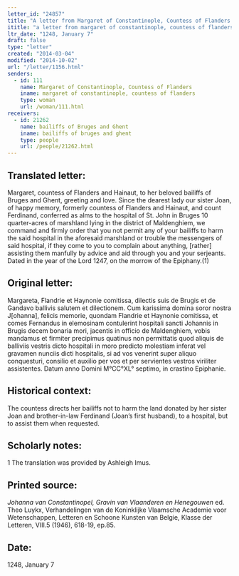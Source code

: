 ```yaml
---
letter_id: "24857"
title: "A letter from Margaret of Constantinople, Countess of Flanders (1248, January 7)"
ititle: "a letter from margaret of constantinople, countess of flanders (1248, january 7)"
ltr_date: "1248, January 7"
draft: false
type: "letter"
created: "2014-03-04"
modified: "2014-10-02"
url: "/letter/1156.html"
senders:
  - id: 111
    name: Margaret of Constantinople, Countess of Flanders
    iname: margaret of constantinople, countess of flanders
    type: woman
    url: /woman/111.html
receivers:
  - id: 21262
    name: bailiffs of Bruges and Ghent
    iname: bailiffs of bruges and ghent
    type: people
    url: /people/21262.html
---
```

<h2> Translated letter:</h2>Margaret, countess of Flanders and Hainaut, to her beloved bailiffs of Bruges and Ghent, greeting and love.
	Since the dearest lady our sister Joan, of happy memory, formerly countess of Flanders and Hainaut, and count Ferdinand, conferred as alms to the hospital of St. John in Bruges 10 quarter-acres of marshland lying in the district of Maldenghiem, we command and firmly order that you not permit any of your bailiffs to harm the said hospital in the aforesaid marshland or trouble the messengers of said hospital, if they come to you to complain about anything, [rather] assisting them manfully by advice and aid through you and your serjeants.
	Dated in the year of the Lord 1247, on the morrow of the Epiphany.(1)
<h2 class="mt-4"> Original letter:</h2>Margareta, Flandrie et Haynonie comitissa, dilectis suis de Brugis et de Gandavo ballivis salutem et dilectionem.
Cum karissima domina soror nostra J[ohanna], felicis memorie, quondam Flandrie et Haynonie comitissa, et comes Fernandus in elemosinam contulerint hospitali sancti Johannis in Brugis decem bonaria mori, jacentis in officio de Maldenghiem, vobis mandamus et firmiter precipimus quatinus non permittatis quod aliquis de balliviis vestris dicto hospitali in moro predicto molestiam inferat vel gravamen nunciis dicti hospitalis, si ad vos venerint super aliquo conquesturi, consilio et auxilio per vos et per servientes vestros viriliter assistentes.
Datum anno Domini M°CC°XL° septimo, in crastino Epiphanie.
<h2 class="mt-4"> Historical context:</h2>The countess directs her bailiffs not to harm the land donated by her sister Joan and brother-in-law Ferdinand (Joan’s first husband), to a hospital, but to assist them when requested.
<h2 class="mt-4"> Scholarly notes:</h2>1 The translation was provided by Ashleigh Imus.
<h2 class="mt-4"> Printed source:</h2><p><em>Johanna van Constantinopel, Gravin van Vlaanderen en Henegouwen</em> ed. Theo Luykx, Verhandelingen van de Koninklijke Vlaamsche Academie voor Wetenschappen, Letteren en Schoone Kunsten van Belgie, Klasse der Letteren, VIII.5 (1946), 618-19, ep.85.</p><h2 class="mt-4"> Date:</h2>1248, January 7